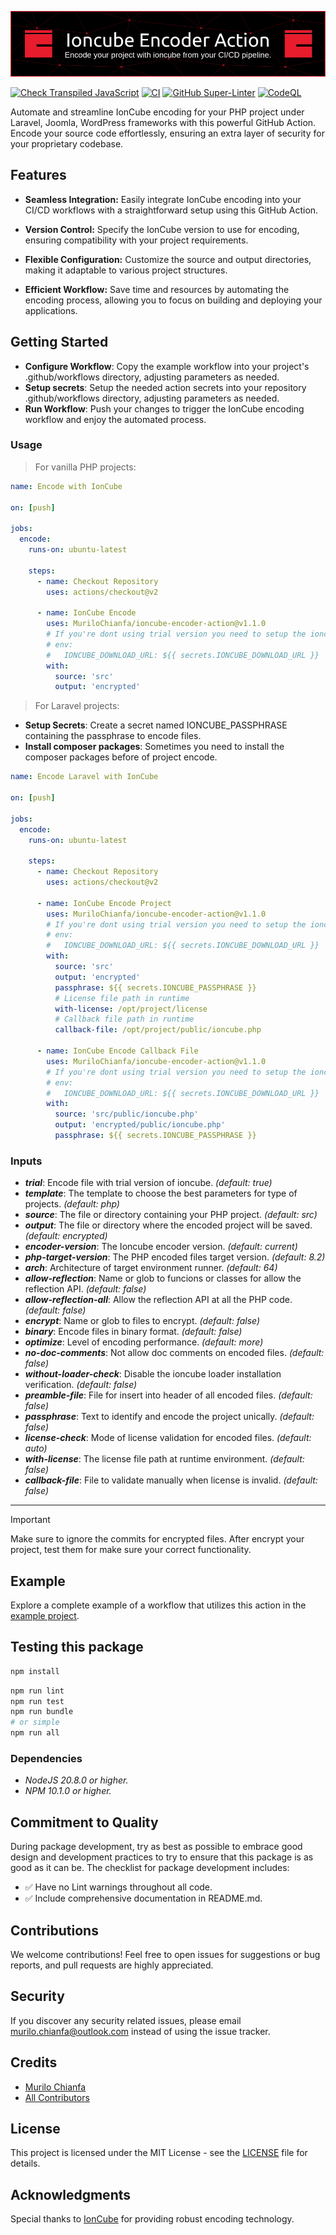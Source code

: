 ![Banner](banner.png)

[![Check Transpiled JavaScript](https://github.com/MuriloChianfa/ioncube-encoder-action/actions/workflows/check-dist.yml/badge.svg)](https://github.com/MuriloChianfa/ioncube-encoder-action/actions/workflows/check-dist.yml)
[![CI](https://github.com/MuriloChianfa/ioncube-encoder-action/actions/workflows/ci.yml/badge.svg)](https://github.com/MuriloChianfa/ioncube-encoder-action/actions/workflows/ci.yml)
[![GitHub Super-Linter](https://github.com/MuriloChianfa/ioncube-encoder-action/actions/workflows/linter.yml/badge.svg)](https://github.com/MuriloChianfa/ioncube-encoder-action/actions/workflows/linter.yml)
[![CodeQL](https://github.com/MuriloChianfa/ioncube-encoder-action/actions/workflows/codeql-analysis.yml/badge.svg)](https://github.com/MuriloChianfa/ioncube-encoder-action/actions/workflows/codeql-analysis.yml)

Automate and streamline IonCube encoding for your PHP project under Laravel,
Joomla, WordPress frameworks with this powerful GitHub Action. Encode your
source code effortlessly, ensuring an extra layer of security for your
proprietary codebase.

## Features

- **Seamless Integration:** Easily integrate IonCube encoding into your CI/CD
  workflows with a straightforward setup using this GitHub Action.

- **Version Control:** Specify the IonCube version to use for encoding, ensuring
  compatibility with your project requirements.

- **Flexible Configuration:** Customize the source and output directories,
  making it adaptable to various project structures.

- **Efficient Workflow:** Save time and resources by automating the encoding
  process, allowing you to focus on building and deploying your applications.

## Getting Started

- **Configure Workflow**: Copy the example workflow into your project's
  .github/workflows directory, adjusting parameters as needed.
- **Setup secrets**: Setup the needed action secrets into your repository
  .github/workflows directory, adjusting parameters as needed.
- **Run Workflow**: Push your changes to trigger the IonCube encoding workflow
  and enjoy the automated process.

### Usage

> For vanilla PHP projects:

```yaml
name: Encode with IonCube

on: [push]

jobs:
  encode:
    runs-on: ubuntu-latest

    steps:
      - name: Checkout Repository
        uses: actions/checkout@v2

      - name: IonCube Encode
        uses: MuriloChianfa/ioncube-encoder-action@v1.1.0
        # If you're dont using trial version you need to setup the ioncube download url
        # env:
        #   IONCUBE_DOWNLOAD_URL: ${{ secrets.IONCUBE_DOWNLOAD_URL }}
        with:
          source: 'src'
          output: 'encrypted'
```

> For Laravel projects:

- **Setup Secrets**: Create a secret named IONCUBE_PASSPHRASE containing the
  passphrase to encode files.
- **Install composer packages**: Sometimes you need to install the composer
  packages before of project encode.

```yaml
name: Encode Laravel with IonCube

on: [push]

jobs:
  encode:
    runs-on: ubuntu-latest

    steps:
      - name: Checkout Repository
        uses: actions/checkout@v2

      - name: IonCube Encode Project
        uses: MuriloChianfa/ioncube-encoder-action@v1.1.0
        # If you're dont using trial version you need to setup the ioncube download url
        # env:
        #   IONCUBE_DOWNLOAD_URL: ${{ secrets.IONCUBE_DOWNLOAD_URL }}
        with:
          source: 'src'
          output: 'encrypted'
          passphrase: ${{ secrets.IONCUBE_PASSPHRASE }}
          # License file path in runtime
          with-license: /opt/project/license
          # Callback file path in runtime
          callback-file: /opt/project/public/ioncube.php

      - name: IonCube Encode Callback File
        uses: MuriloChianfa/ioncube-encoder-action@v1.1.0
        # If you're dont using trial version you need to setup the ioncube download url
        # env:
        #   IONCUBE_DOWNLOAD_URL: ${{ secrets.IONCUBE_DOWNLOAD_URL }}
        with:
          source: 'src/public/ioncube.php'
          output: 'encrypted/public/ioncube.php'
          passphrase: ${{ secrets.IONCUBE_PASSPHRASE }}
```

### Inputs

- **_trial_**: Encode file with trial version of ioncube. _(default: true)_
- **_template_**: The template to choose the best parameters for type of
  projects. _(default: php)_
- **_source_**: The file or directory containing your PHP project. _(default:
  src)_
- **_output_**: The file or directory where the encoded project will be saved.
  _(default: encrypted)_
- **_encoder-version_**: The Ioncube encoder version. _(default: current)_
- **_php-target-version_**: The PHP encoded files target version. _(default:
  8.2)_
- **_arch_**: Architecture of target environment runner. _(default: 64)_
- **_allow-reflection_**: Name or glob to funcions or classes for allow the
  reflection API. _(default: false)_
- **_allow-reflection-all_**: Allow the reflection API at all the PHP code.
  _(default: false)_
- **_encrypt_**: Name or glob to files to encrypt. _(default: false)_
- **_binary_**: Encode files in binary format. _(default: false)_
- **_optimize_**: Level of encoding performance. _(default: more)_
- **_no-doc-comments_**: Not allow doc comments on encoded files. _(default:
  false)_
- **_without-loader-check_**: Disable the ioncube loader installation
  verification. _(default: false)_
- **_preamble-file_**: File for insert into header of all encoded files.
  _(default: false)_
- **_passphrase_**: Text to identify and encode the project unically. _(default:
  false)_
- **_license-check_**: Mode of license validation for encoded files. _(default:
  auto)_
- **_with-license_**: The license file path at runtime environment. _(default:
  false)_
- **_callback-file_**: File to validate manually when license is invalid.
  _(default: false)_

<hr>

> [!IMPORTANT]
>
> Make sure to ignore the commits for encrypted files. After encrypt your
> project, test them for make sure your correct functionality.

## Example

Explore a complete example of a workflow that utilizes this action in the
<a href="https://github.com/MuriloChianfa/ioncube-encoder-action">example
project</a>.

## Testing this package

```bash
npm install
```

```bash
npm run lint
npm run test
npm run bundle
# or simple
npm run all
```

### Dependencies

- _NodeJS 20.8.0 or higher._
- _NPM 10.1.0 or higher._

## Commitment to Quality

During package development, try as best as possible to embrace good design and
development practices to try to ensure that this package is as good as it can
be. The checklist for package development includes:

- ✅ Have no Lint warnings throughout all code.
- ✅ Include comprehensive documentation in README.md.

## Contributions

We welcome contributions! Feel free to open issues for suggestions or bug
reports, and pull requests are highly appreciated.

## Security

If you discover any security related issues, please email
murilo.chianfa@outlook.com instead of using the issue tracker.

## Credits

- [Murilo Chianfa](https://github.com/MuriloChianfa)
- [All Contributors](../../contributors)

## License

This project is licensed under the MIT License - see the [LICENSE](LICENSE.md)
file for details.

## Acknowledgments

Special thanks to <a href="https://www.ioncube.com/">IonCube</a> for providing
robust encoding technology.
